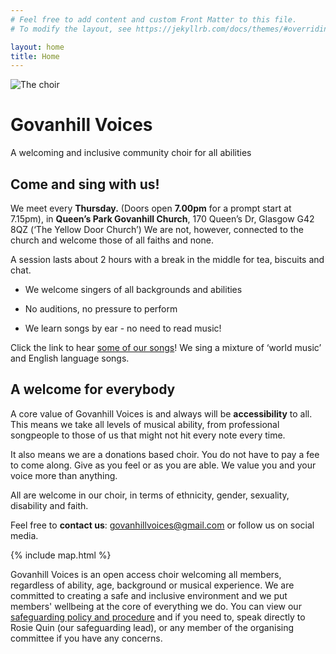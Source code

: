 ```yaml
---
# Feel free to add content and custom Front Matter to this file.
# To modify the layout, see https://jekyllrb.com/docs/themes/#overriding-theme-defaults

layout: home
title: Home
---
```


![The choir](/media/GV_GGmag.jpg)

# Govanhill Voices

A welcoming and inclusive community choir for all abilities

## Come and sing with us! 

We meet every **Thursday.** (Doors open **7.00pm** for a prompt start at 7.15pm), in **Queen’s Park Govanhill Church**, 170 Queen’s Dr, Glasgow G42 8QZ (‘The Yellow Door Church’) We are not, however, connected to the church and welcome those of all faiths and none.

A session lasts about 2 hours with a break in the middle for tea, biscuits and chat.

* We welcome singers of all backgrounds and abilities

* No auditions, no pressure to perform

* We learn songs by ear - no need to read music!

Click the link to hear [some of our songs](/songs)! We sing a mixture of ‘world music’ and English language songs.

## A welcome for everybody

A core value of Govanhill Voices is and always will be **accessibility** to all. This means we take all levels of musical ability, from professional songpeople to those of us that might not hit every note every time.

It also means we are a donations based choir. You do not have to pay a fee to come along. Give as you feel or as you are able. We value you and your voice more than anything.

All are welcome in our choir, in terms of ethnicity, gender, sexuality, disability and faith.

Feel free to **contact us**: [govanhillvoices@gmail.com](mailto:govanhillvoices@gmail.com) or follow us on social media.

{% include map.html %}



Govanhill Voices is an open access choir welcoming all members, regardless of ability, age, background or musical experience. We are committed to creating a safe and inclusive environment and we put members' wellbeing at the core of everything we do. You can view our [safeguarding policy and procedure](https://docs.google.com/document/d/1WXIQK37JwZHgfdRTPNX6kxaTklFRqYJY1-iORnKzy9w/edit?usp=sharing) and if you need to, speak directly to Rosie Quin (our safeguarding lead), or any member of the  organising committee if you have any concerns. 

